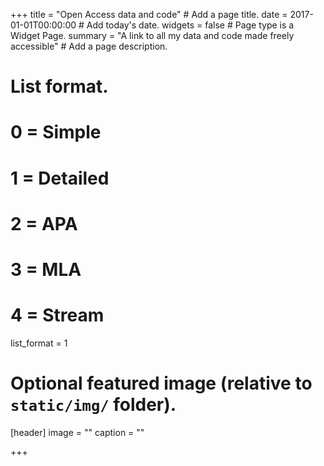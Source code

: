 +++
title = "Open Access data and code"  # Add a page title.
date = 2017-01-01T00:00:00  # Add today's date.
widgets = false  # Page type is a Widget Page.
summary = "A link to all my data and code made freely accessible"  # Add a page description.

# List format.
#   0 = Simple
#   1 = Detailed
#   2 = APA
#   3 = MLA
#   4 = Stream
list_format = 1

# Optional featured image (relative to `static/img/` folder).
[header]
image = ""
caption = ""

+++

